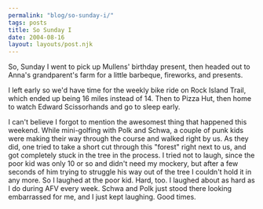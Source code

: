 ```yaml
---
permalink: "blog/so-sunday-i/"
tags: posts
title: So Sunday I
date: 2004-08-16
layout: layouts/post.njk
---
```


So, Sunday I went to pick up Mullens' birthday present, then headed out to Anna's grandparent's farm for a little barbeque, fireworks, and presents.

I left early so we'd have time for the weekly bike ride on Rock Island Trail, which ended up being 16 miles instead of 14. Then to Pizza Hut, then home to watch Edward Scissorhands and go to sleep early. 

I can't believe I forgot to mention the awesomest thing that happened this weekend. While mini-golfing with Polk and Schwa, a couple of punk kids were making their way through the course and walked right by us. As they did, one tried to take a short cut through this "forest" right next to us, and got completely stuck in the tree in the process. I tried not to laugh, since the poor kid was only 10 or so and didn't need my mockery, but after a few seconds of him trying to struggle his way out of the tree I couldn't hold it in any more. So I laughed at the poor kid. Hard, too. I laughed about as hard as I do during AFV every week. Schwa and Polk just stood there looking embarrassed for me, and I just kept laughing. Good times.